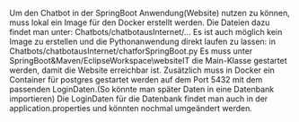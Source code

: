Um den Chatbot in der SpringBoot Anwendung(Website) nutzen zu können, muss lokal ein Image für den Docker erstellt werden. Die Dateien dazu findet man unter: Chatbots/chatbotausInternet/...
Es ist auch möglich kein Image zu erstellen und die Pythonanwendung direkt laufen zu lassen: in Chatbots/chatbotausInternet/chatforSpringBoot.py
Es muss unter SpringBoot&Maven/EclipseWorkspace\websiteIT die Main-Klasse gestartet werden, damit die Website erreichbar ist.
Zusätzlich muss in Docker ein Container für postgres gestartet werden auf dem Port 5432 mit dem passenden LoginDaten.(So könnte man später Daten in eine Datenbank importieren)
Die LoginDaten für die Datenbank findet man auch in der application.properties und könnten nochmal umgeändert werden.
